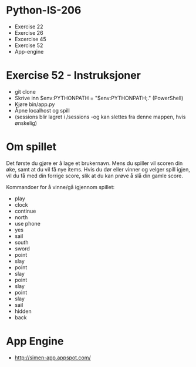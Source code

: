 Python-IS-206
=============
- Exercise 22
- Exercise 26
- Excercise 45
- Exercise 52
- App-engine

Exercise 52 - Instruksjoner
=============================
  - git clone
  - Skrive inn $env:PYTHONPATH = "$env:PYTHONPATH;." (PowerShell)
  - Kjøre bin/app.py
  - Åpne localhost og spill
  - (sessions blir lagret i /sessions -og kan slettes fra denne mappen, hvis ønskelig)

Om spillet
==========
Det første du gjøre er å lage et brukernavn.
Mens du spiller vil scoren din øke, samt at du vil få nye items.
Hvis du dør eller vinner og velger spill igjen, vil du få med din forrige score,
slik at du kan prøve å slå din gamle score.

Kommandoer for å vinne/gå igjennom spillet:
  - play
  - clock
  - continue
  - north
  - use phone
  - yes
  - sail
  - south
  - sword
  - point
  - slay
  - point
  - slay
  - point
  - slay
  - point
  - slay
  - sail
  - hidden
  - back

App Engine
==========
  - http://simen-app.appspot.com/
